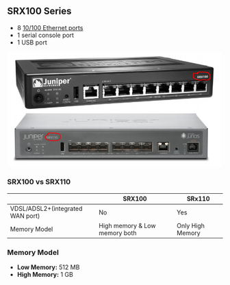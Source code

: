 ## SRX100 Series
- 8 [10/100 Ethernet ports](/Networking/OSI-Layers/Layer-1/Media_Types/Guided/Twisted_Pair/Types_of_Twisted_Pair)
- 1 serial console port 
- 1 USB port

<img src=srx100_srx110.png width=500 />

### SRX100 vs SRX110

||SRX100|SRx110|
|---|---|---|
|VDSL/ADSL2+(integrated WAN port)|No|Yes|
|Memory Model|High memory & Low memory both|Only High Memory|

### Memory Model
- **Low Memory:** 512 MB
- **High Memory:** 1 GB
